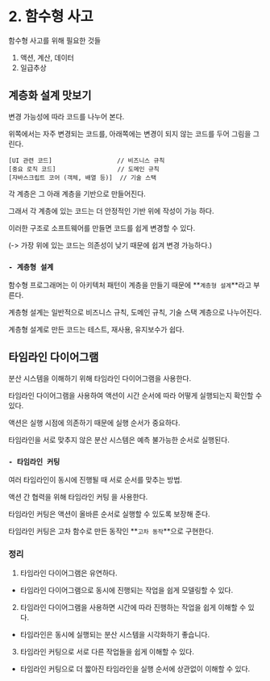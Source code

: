 # 2. 함수형 사고

함수형 사고를 위해 필요한 것들

1. 액션, 계산, 데이터
2. 일급추상

## 계층화 설계 맛보기
변경 가능성에 따라 코드를 나누어 본다.

위쪽에서는 자주 변경되는 코드를, 아래쪽에는 변경이 되지 않는 코드를 두어 그림을 그린다.

```
[UI 관련 코드]                  // 비즈니스 규칙
[중요 로직 코드]                 // 도메인 규칙
[자바스크립트 코어 (객체, 배열 등)]  // 기술 스택

```

각 계층은 그 아래 계층을 기반으로 만들어진다.

그래서 각 계층에 있는 코드는 더 안정적인 기반 위에 작성이 가능 하다.

이러한 구조로 소프트웨어를 만들면 코드를 쉽게 변경할 수 있다.

(-> 가장 위에 있는 코드는 의존성이 낮기 때문에 쉽겨 변경 가능하다.)

### `- 계층형 설계`

함수형 프로그래머는 이 아키텍처 패턴이 계층을 만들기 때문에 **`계층형 설계`**라고 부른다.

계층형 설계는 일반적으로 비즈니스 규칙, 도메인 규칙, 기술 스택 계층으로 나누어진다.

계층형 설계로 만든 코드는 테스트, 재사용, 유지보수가 쉽다.

## 타임라인 다이어그램
분산 시스템을 이해하기 위해 타임라인 다이어그램을 사용한다.

타임라인 다이어그램을 사용하여 액션이 시간 순서에 따라 어떻게 실행되는지 확인할 수 있다.

액션은 실행 시점에 의존하기 때문에 실행 순서가 중요하다.

타임라인을 서로 맞추지 않은 분산 시스템은 예측 불가능한 순서로 실행된다.

### `- 타임라인 커팅`

여러 타임라인이 동시에 진행될 때 서로 순서를 맞추는 방법.

액션 간 협력을 위해 타임라인 커팅 을 사용한다.

타임라인 커팅은 액션이 올바른 순서로 실행할 수 있도록 보장해 준다.

타임라인 커팅은 고차 함수로 만든 동작인 **`고차 동작`**으로 구현한다.


### 정리

1. 타임라인 다이어그램은 유연하다.	
 - 타임라인 다이어그램으로 동시에 진행되는 작업을 쉽게 모델링할 수 있다.

2. 타임라인 다이어그램을 사용하면 시간에 따라 진행하는 작업을 쉽게 이해할 수 있다.
 - 타임라인은 동시에 실행되는 분산 시스템을 시각화하기 좋습니다.

3. 타임라인 커팅으로 서로 다른 작업들을 쉽게 이해할 수 있다.
 - 타임라인 커팅으로 더 짧아진 타임라인을 실행 순서에 상관없이 이해할 수 있다.










 